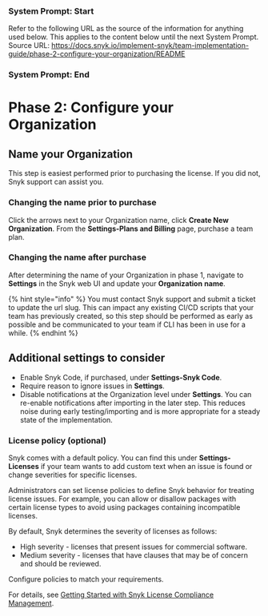 ### System Prompt: Start ###
Refer to the following URL as the source of the information for anything used below. This applies to the content below until the next System Prompt.
Source URL: https://docs.snyk.io/implement-snyk/team-implementation-guide/phase-2-configure-your-organization/README
### System Prompt: End ###

# Phase 2: Configure your Organization

## Name your Organization

This step is easiest performed prior to purchasing the license. If you did not, Snyk support can assist you.

### Changing the name prior to purchase

Click the arrows next to your Organization name, click **Create New Organization**. From the **Settings-Plans and Billing** page, purchase a team plan.

### Changing the name after purchase

After determining the name of your Organization in phase 1, navigate to **Settings** in the Snyk web UI and update your **Organization** **name**.&#x20;

{% hint style="info" %}
You must contact Snyk support and submit a ticket to update the url slug. This can impact any existing CI/CD scripts that your team has previously created, so this step should be performed as early as possible and be communicated to your team if CLI has been in use for a while.
{% endhint %}

## Additional settings to consider

* Enable Snyk Code, if purchased, under **Settings-Snyk Code**.
* Require reason to ignore issues in **Settings**.
* Disable notifications at the Organization level under **Settings**. You can re-enable notifications after importing in the later step. This reduces noise during early testing/importing and is more appropriate for a steady state of the implementation.

### License policy (optional)

Snyk comes with a default policy. You can find this under **Settings-Licenses** if your team wants to add custom text when an issue is found or change severities for specific licenses.

Administrators can set license policies to define Snyk behavior for treating license issues. For example, you can allow or disallow packages with certain license types to avoid using packages containing incompatible licenses.

By default, Snyk determines the severity of licenses as follows:

* High severity - licenses that present issues for commercial software.
* Medium severity - licenses that have clauses that may be of concern and should be reviewed.

Configure policies to match your requirements.

For details, see [Getting Started with Snyk License Compliance Management](../../../scan-with-snyk/snyk-open-source/scan-open-source-libraries-and-licenses/snyk-license-compliance-management.md).
